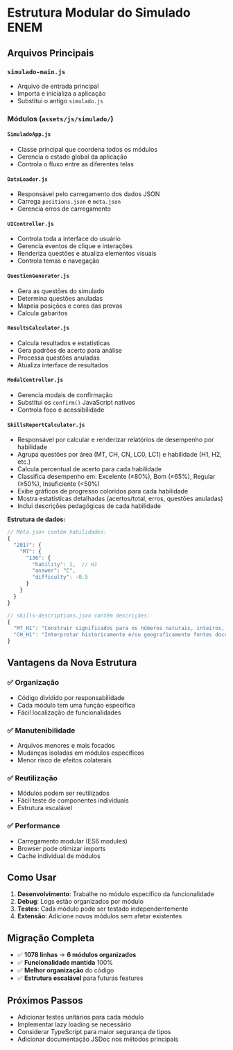 # Estrutura Modular do Simulado ENEM

## Arquivos Principais

### `simulado-main.js`

- Arquivo de entrada principal
- Importa e inicializa a aplicação
- Substitui o antigo `simulado.js`

### Módulos (`assets/js/simulado/`)

#### `SimuladoApp.js`

- Classe principal que coordena todos os módulos
- Gerencia o estado global da aplicação
- Controla o fluxo entre as diferentes telas

#### `DataLoader.js`

- Responsável pelo carregamento dos dados JSON
- Carrega `positions.json` e `meta.json`
- Gerencia erros de carregamento

#### `UIController.js`

- Controla toda a interface do usuário
- Gerencia eventos de clique e interações
- Renderiza questões e atualiza elementos visuais
- Controla temas e navegação

#### `QuestionGenerator.js`

- Gera as questões do simulado
- Determina questões anuladas
- Mapeia posições e cores das provas
- Calcula gabaritos

#### `ResultsCalculator.js`

- Calcula resultados e estatísticas
- Gera padrões de acerto para análise
- Processa questões anuladas
- Atualiza interface de resultados

#### `ModalController.js`

- Gerencia modais de confirmação
- Substitui os `confirm()` JavaScript nativos
- Controla foco e acessibilidade

#### `SkillsReportCalculator.js`

- Responsável por calcular e renderizar relatórios de desempenho por habilidade
- Agrupa questões por área (MT, CH, CN, LC0, LC1) e habilidade (H1, H2, etc.)
- Calcula percentual de acerto para cada habilidade
- Classifica desempenho em: Excelente (≥80%), Bom (≥65%), Regular (≥50%), Insuficiente (<50%)
- Exibe gráficos de progresso coloridos para cada habilidade
- Mostra estatísticas detalhadas (acertos/total, erros, questões anuladas)
- Inclui descrições pedagógicas de cada habilidade

**Estrutura de dados:**

```javascript
// Meta.json contém habilidades:
{
  "2017": {
    "MT": {
      "136": {
        "hability": 1,  // H1
        "answer": "C",
        "difficulty": -0.5
      }
    }
  }
}

// skills-descriptions.json contém descrições:
{
  "MT_H1": "Construir significados para os números naturais, inteiros, racionais e reais.",
  "CH_H1": "Interpretar historicamente e/ou geograficamente fontes documentais..."
}
```

## Vantagens da Nova Estrutura

### ✅ **Organização**

- Código dividido por responsabilidade
- Cada módulo tem uma função específica
- Fácil localização de funcionalidades

### ✅ **Manutenibilidade**

- Arquivos menores e mais focados
- Mudanças isoladas em módulos específicos
- Menor risco de efeitos colaterais

### ✅ **Reutilização**

- Módulos podem ser reutilizados
- Fácil teste de componentes individuais
- Estrutura escalável

### ✅ **Performance**

- Carregamento modular (ES6 modules)
- Browser pode otimizar imports
- Cache individual de módulos

## Como Usar

1. **Desenvolvimento**: Trabalhe no módulo específico da funcionalidade
2. **Debug**: Logs estão organizados por módulo
3. **Testes**: Cada módulo pode ser testado independentemente
4. **Extensão**: Adicione novos módulos sem afetar existentes

## Migração Completa

- ✅ **1078 linhas** → **6 módulos organizados**
- ✅ **Funcionalidade mantida** 100%
- ✅ **Melhor organização** do código
- ✅ **Estrutura escalável** para futuras features

## Próximos Passos

- Adicionar testes unitários para cada módulo
- Implementar lazy loading se necessário
- Considerar TypeScript para maior segurança de tipos
- Adicionar documentação JSDoc nos métodos principais
